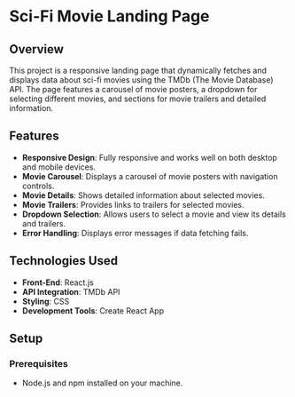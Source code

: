 # Sci-Fi Movie Landing Page

## Overview

This project is a responsive landing page that dynamically fetches and displays data about sci-fi movies using the TMDb (The Movie Database) API. The page features a carousel of movie posters, a dropdown for selecting different movies, and sections for movie trailers and detailed information.

## Features

- **Responsive Design**: Fully responsive and works well on both desktop and mobile devices.
- **Movie Carousel**: Displays a carousel of movie posters with navigation controls.
- **Movie Details**: Shows detailed information about selected movies.
- **Movie Trailers**: Provides links to trailers for selected movies.
- **Dropdown Selection**: Allows users to select a movie and view its details and trailers.
- **Error Handling**: Displays error messages if data fetching fails.

## Technologies Used

- **Front-End**: React.js
- **API Integration**: TMDb API
- **Styling**: CSS
- **Development Tools**: Create React App

## Setup

### Prerequisites

- Node.js and npm installed on your machine.


